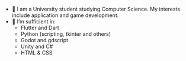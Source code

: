 - 👋 I am a University student studying Computer Science. My interests include application and game development.
- 🌱 I’m sufficient in:
    - Flutter and Dart
    - Python (scripting, tkinter and others)
    - Godot and gdscript
    - Unity and C#
    - HTML & CSS
